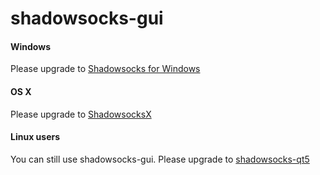 shadowsocks-gui
===============

#### Windows

Please upgrade to [Shadowsocks for Windows](https://github.com/clowwindy/shadowsocks-csharp)

#### OS X

Please upgrade to [ShadowsocksX](https://github.com/shadowsocks/shadowsocks-iOS/wiki/Shadowsocks-for-OSX-Help)

#### Linux users

You can still use shadowsocks-gui.
Please upgrade to [shadowsocks-qt5](https://github.com/librehat/shadowsocks-qt5)
